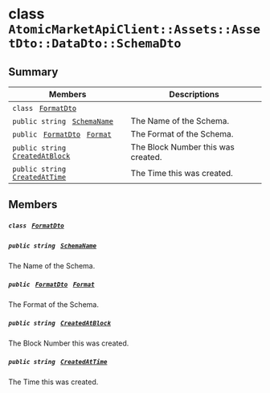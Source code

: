 # class `AtomicMarketApiClient::Assets::AssetDto::DataDto::SchemaDto` 

## Summary

 Members                                | Descriptions                                
----------------------------------------|---------------------------------------------
`class ` [`FormatDto`](.github/workflows/documentation/md/AtomicMarketApiClient--Assets--AssetDto--DataDto--SchemaDto--FormatDto.md#class_atomic_market_api_client_1_1_assets_1_1_asset_dto_1_1_data_dto_1_1_schema_dto_1_1_format_dto)        | 
`public string ` [`SchemaName`](#class_atomic_market_api_client_1_1_assets_1_1_asset_dto_1_1_data_dto_1_1_schema_dto_1a50d439f0d7b1835a13ec1f4da383f957) | The Name of the Schema.
`public ` [`FormatDto`](.github/workflows/documentation/md/AtomicMarketApiClient--Assets--AssetDto--DataDto--SchemaDto--FormatDto.md#class_atomic_market_api_client_1_1_assets_1_1_asset_dto_1_1_data_dto_1_1_schema_dto_1_1_format_dto)` ` [`Format`](#class_atomic_market_api_client_1_1_assets_1_1_asset_dto_1_1_data_dto_1_1_schema_dto_1ab4fe4d63207a5184d9e0c8a5aa54891c) | The Format of the Schema.
`public string ` [`CreatedAtBlock`](#class_atomic_market_api_client_1_1_assets_1_1_asset_dto_1_1_data_dto_1_1_schema_dto_1a022adc431e5845376e250208a999e12d) | The Block Number this was created.
`public string ` [`CreatedAtTime`](#class_atomic_market_api_client_1_1_assets_1_1_asset_dto_1_1_data_dto_1_1_schema_dto_1a4cb9b4aaa1372df6dc2bb7d8f4916403) | The Time this was created.

## Members

##### `class ` [`FormatDto`](.github/workflows/documentation/md/AtomicMarketApiClient--Assets--AssetDto--DataDto--SchemaDto--FormatDto.md#class_atomic_market_api_client_1_1_assets_1_1_asset_dto_1_1_data_dto_1_1_schema_dto_1_1_format_dto) 

##### `public string ` [`SchemaName`](#class_atomic_market_api_client_1_1_assets_1_1_asset_dto_1_1_data_dto_1_1_schema_dto_1a50d439f0d7b1835a13ec1f4da383f957) 

The Name of the Schema.

##### `public ` [`FormatDto`](.github/workflows/documentation/md/AtomicMarketApiClient--Assets--AssetDto--DataDto--SchemaDto--FormatDto.md#class_atomic_market_api_client_1_1_assets_1_1_asset_dto_1_1_data_dto_1_1_schema_dto_1_1_format_dto)` ` [`Format`](#class_atomic_market_api_client_1_1_assets_1_1_asset_dto_1_1_data_dto_1_1_schema_dto_1ab4fe4d63207a5184d9e0c8a5aa54891c) 

The Format of the Schema.

##### `public string ` [`CreatedAtBlock`](#class_atomic_market_api_client_1_1_assets_1_1_asset_dto_1_1_data_dto_1_1_schema_dto_1a022adc431e5845376e250208a999e12d) 

The Block Number this was created.

##### `public string ` [`CreatedAtTime`](#class_atomic_market_api_client_1_1_assets_1_1_asset_dto_1_1_data_dto_1_1_schema_dto_1a4cb9b4aaa1372df6dc2bb7d8f4916403) 

The Time this was created.


